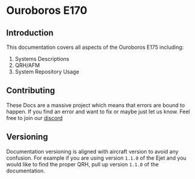 # Ouroboros E170


## Introduction

This documentation covers all aspects of the Ouroboros E175 including:
1. Systems Descriptions
2. QRH/AFM
3. System Repository Usage

## Contributing

These Docs are a massive project which means that errors are bound to happen. If you find an error and want to fix or maybe just let us know. Feel free to join our [discord](https://discord.gg/GhkQ9wrrbp)


## Versioning

Documentation versioning is aligned with aircraft version to avoid any confusion. For example if you are using version `1.1.0` of the Ejet and you would like to find the proper QRH, pull up version `1.1.0` of the documentation.


